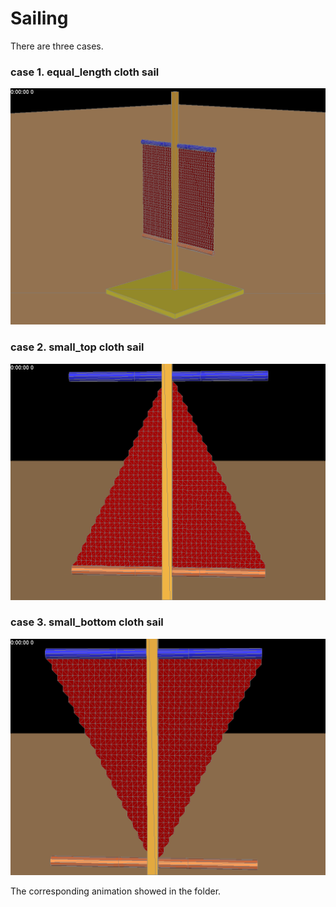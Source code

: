Sailing
=======
There are three cases.

###  case 1. equal_length cloth sail
![plot of mesh0](figure/mesh0.png)

###  case 2. small_top cloth sail
![plot of shorttop.00000](figure/shorttop.00000.png)

###  case 3. small_bottom cloth sail
![plot of shortbottom.00000](figure/shortbottom.00000.png)

The corresponding animation showed in the folder.

